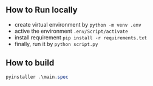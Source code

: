 

## How to Run locally
- create virtual environment by `python -m venv .env`
- active the environment `.env/Script/activate`
- install requirement `pip install -r requirements.txt`
- finally, run it by `python script.py`

## How to build

```powershell
pyinstaller .\main.spec
```